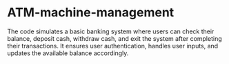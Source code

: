 # ATM-machine-management
The code simulates a basic banking system where users can check their balance, deposit cash, withdraw cash, and exit the system after completing their transactions. It ensures user authentication, handles user inputs, and updates the available balance accordingly.
